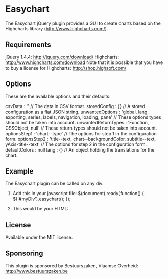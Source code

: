 Easychart
==========

The Easychart jQuery plugin provides a GUI to create charts based on the Highcharts library (http://www.highcharts.com/).

Requirements
------------
jQuery 1.4.4: http://jquery.com/download/
Highcharts: http://www.highcharts.com/download
Note that it is possible that you have to buy a license for Highcharts: http://shop.highsoft.com/

Options
-------
These are the available options and their defaults:

csvData             : '' // The data in CSV format.
storedConfig        : {} // A stored configuration as a flat JSON string.
unwantedOptions     : 'global, lang, exporting, series, labels, navigation, loading, pane' // These options types should not be taken into account.
unwantedReturnTypes : 'Function, CSSObject, null' // These return types should not be taken into account.
optionsStep1        : 'chart--type' // The options for step 1 in the configuration form.
optionsStep2        : 'title--text, chart--backgroundColor, subtitle--text, yAxis-title--text' // The options for step 2 in the configuration form.
defaultColors       : null
lang                : {} // An object holding the translations for the chart.

Example
-------
The Easychart plugin can be called on any div.

1. Add this in your javascript file:
    $(document).ready(function() {
      $('#myDiv').easychart();
    });

2. This would be your HTML:
    <div id="myDiv"></div>


License
-------
Available under the MIT license.


Sponsoring
----------
This plugin is sponsored by Bestuurszaken, Vlaamse Overheid: http://www.bestuurszaken.be

